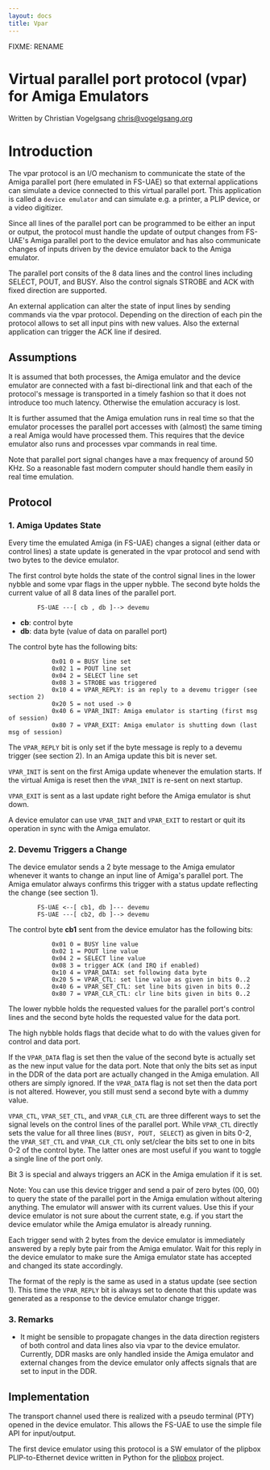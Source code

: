 ```yaml
---
layout: docs
title: Vpar
---
```


FIXME: RENAME

# Virtual parallel port protocol (vpar) for Amiga Emulators

Written by Christian Vogelgsang <chris@vogelgsang.org>

# Introduction

The vpar protocol is an I/O mechanism to communicate the state of the Amiga parallel port (here emulated in FS-UAE) so that external applications can simulate a device connected to this virtual parallel port. This application is called a `device emulator` and can simulate e.g. a printer, a PLIP device, or a video digitizer.

Since all lines of the parallel port can be programmed to be either an input or output, the protocol must handle the update of output changes from FS-UAE's Amiga parallel port to the device emulator and has also communicate changes of inputs driven by the device emulator back to the Amiga emulator.

The parallel port consits of the 8 data lines and the control lines including SELECT, POUT, and BUSY. Also the control signals STROBE and ACK with fixed direction are supported.

An external application can alter the state of input lines by sending commands via the vpar protocol. Depending on the direction of each pin the protocol allows to set all input pins with new values. Also the external application can trigger the ACK line if desired.

## Assumptions

It is assumed that both processes, the Amiga emulator and the device emulator are connected with a fast bi-directional link and that each of the protocol's message is transported in a timely fashion so that it does not introduce too much latency. Otherwise the emulation accuracy is lost.

It is further assumed that the Amiga emulation runs in real time so that the emulator processes the parallel port accesses with (almost) the same timing a real Amiga would have processed them. This requires that the device emulator also runs and processes vpar commands in real time.

Note that parallel port signal changes have a max frequency of around 50 KHz. So a reasonable fast modern computer should handle them easily in real time emulation.

## Protocol

### 1. Amiga Updates State

Every time the emulated Amiga (in FS-UAE) changes a signal (either data or control lines) a state update is generated in the vpar protocol and send with two bytes to the device emulator.

The first control byte holds the state of the control signal lines in the lower nybble and some vpar flags in the upper nybble. The second byte holds the current value of all 8 data lines of the parallel port.

            FS-UAE ---[ cb , db ]--> devemu

- **cb**: control byte
- **db**: data byte (value of data on parallel port)

The control byte has the following bits:

                0x01 0 = BUSY line set
                0x02 1 = POUT line set
                0x04 2 = SELECT line set
                0x08 3 = STROBE was triggered
                0x10 4 = VPAR_REPLY: is an reply to a devemu trigger (see section 2)
                0x20 5 = not used -> 0
                0x40 6 = VPAR_INIT: Amiga emulator is starting (first msg of session)
                0x80 7 = VPAR_EXIT: Amiga emulator is shutting down (last msg of session)

The `VPAR_REPLY` bit is only set if the byte message is reply to a devemu trigger (see section 2). In an Amiga update this bit is never set.

`VPAR_INIT` is sent on the first Amiga update whenever the emulation starts. If the virtual Amiga is reset then the `VPAR_INIT` is re-sent on next startup.

`VPAR_EXIT` is sent as a last update right before the Amiga emulator is shut down.

A device emulator can use `VPAR_INIT` and `VPAR_EXIT` to restart or quit its operation in sync with the Amiga emulator.

### 2. Devemu Triggers a Change

The device emulator sends a 2 byte message to the Amiga emulator whenever it wants to change an input line of Amiga's parallel port. The Amiga emulator always confirms this trigger with a status update reflecting the change (see section 1).

            FS-UAE <--[ cb1, db ]--- devemu
            FS-UAE ---[ cb2, db ]--> devemu

The control byte **cb1** sent from the device emulator has the following bits:

                0x01 0 = BUSY line value
                0x02 1 = POUT line value
                0x04 2 = SELECT line value
                0x08 3 = trigger ACK (and IRQ if enabled)
                0x10 4 = VPAR_DATA: set following data byte
                0x20 5 = VPAR_CTL: set line value as given in bits 0..2
                0x40 6 = VPAR_SET_CTL: set line bits given in bits 0..2
                0x80 7 = VPAR_CLR_CTL: clr line bits given in bits 0..2

The lower nybble holds the requested values for the parallel port's control lines and the second byte holds the requested value for the data port.

The high nybble holds flags that decide what to do with the values given for control and data port.

If the `VPAR_DATA` flag is set then the value of the second byte is actually set as the new input value for the data port. Note that only the bits set as input in the DDR of the data port are actually changed in the Amiga emulation. All others are simply ignored. If the `VPAR_DATA` flag is not set then the data port is not altered. However, you still must send a second byte with a dummy value.

`VPAR_CTL`, `VPAR_SET_CTL`, and `VPAR_CLR_CTL` are three different ways to set the signal levels on the control lines of the parallel port. While `VPAR_CTL` directly sets the value for all three lines (`BUSY, POUT, SELECT`) as given in bits 0-2, the `VPAR_SET_CTL` and `VPAR_CLR_CTL` only set/clear the bits set to one in bits 0-2 of the control byte. The latter ones are most useful if you want to toggle a single line of the port only.

Bit 3 is special and always triggers an ACK in the Amiga emulation if it is set.

Note: You can use this device trigger and send a pair of zero bytes (00, 00) to query the state of the parallel port in the Amiga emulation without altering anything. The emulator will answer with its current values. Use this if your device emulator is not sure about the current state, e.g. if you start the device emulator while the Amiga emulator is already running.

Each trigger send with 2 bytes from the device emulator is immediately answered by a reply byte pair from the Amiga emulator. Wait for this reply in the device emulator to make sure the Amiga emulator state has accepted and changed its state accordingly.

The format of the reply is the same as used in a status update (see section 1). This time the `VPAR_REPLY` bit is always set to denote that this update was generated as a response to the device emulator change trigger.

### 3. Remarks

- It might be sensible to propagate changes in the data direction registers of both control and data lines also via vpar to the device emulator. Currently, DDR masks are only handled inside the Amiga emulator and external changes from the device emulator only affects signals that are set to input in the DDR.

## Implementation

The transport channel used there is realized with a pseudo terminal (PTY) opened in the device emulator. This allows the FS-UAE to use the simple file API for input/output.

The first device emulator using this protocol is a SW emulator of the plipbox PLIP-to-Ethernet device written in Python for the [plipbox][2] project.

[1]: https://github.com/cnvogelg/fs-uae-gles/tree/chris-devel
[2]: http://lallafa.de/blog/amiga-projects/plipbox

